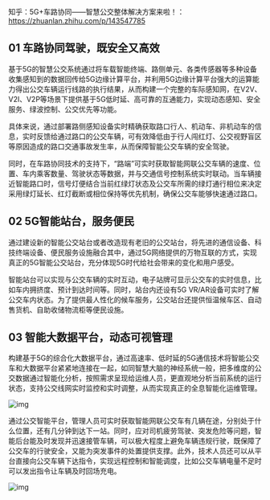 知乎：5G+车路协同——智慧公交整体解决方案来啦！：https://zhuanlan.zhihu.com/p/143547785

## 01 车路协同驾驶，既安全又高效

基于5G的智慧公交系统通过将车载智能终端、路侧单元、各类传感器等多种设备收集感知到的数据回传给5G边缘计算平台，并利用5G边缘计算平台强大的运算能力得出公交车辆运行线路的执行结果，从而构建一个完整的车际感知网，在V2V、V2I、V2P等场景下提供基于5G低时延、高可靠的互通能力，实现动态感知、安全服务、绿波控制、公交优先等功能。

具体来说，通过部署路侧感知设备实时精确获取路口行人、机动车、非机动车的信息，实时反馈给通过路口的公交车辆，可有效降低由于行人闯红灯、公交视野盲区等原因造成的路口交通事故发生率，从而保障智能公交车辆的安全驾驶。

同时，在车路协同技术的支持下，“路端”可实时获取智能网联公交车辆的速度、位置、车内乘客数量、驾驶状态等数据，并与交通信号控制系统实时联动。当车辆接近智能路口时，信号灯便结合当前红绿灯状态及公交车所需的绿灯通行相位来决定采用绿灯延长、红灯截断或相位保持等优先机制，确保公交车能够快速通过路口。

## 02 5G智能站台，服务便民

通过建设新的智能公交站台或者改造现有老旧的公交站台，将先进的通信设备、科技终端设备、便民服务设施融合其中，通过5G网络提供的万物互联的方式，实现真正的5G智能公交站台，充分体现5G时代给社会带来的变化和用户感受。

智能站台可以实现与公交车辆的实时互动，电子站牌可显示公交车的实时信息，比如车内拥挤度、预计到达时间等。同时，站台内还设有5G VR/AR设备可实时了解公交车内状态。为了提供最人性化的候车服务，公交站台还提供恒温候车区、自动售货机、自助收储物流柜等便民设施。

## 03 智能大数据平台，动态可视管理

构建基于5G的综合化大数据平台，通过高速率、低时延的5G通信技术将智能公交车和大数据平台紧紧地连接在一起，如同智慧大脑的神经系统一般，把多维度的公交数据通过智能化分析，按照需求呈现给运维人员，更直观地分析当前系统的运行状态，支持公交线网实时监控和实时调整，从而实现真正的全息智能化运维管理。

![img](https://pic3.zhimg.com/80/v2-4bb39f5a08ffa336c1a67817da2d9d9e_720w.jpg)

通过公交智能平台，管理人员可实时获取智能网联公交车有几辆在途，分别处于什么位置，还有几分钟到达下一站。同时，应对司机疲劳驾驶、突发危险等问题，智能后台能及时发现并迅速接管车辆，可以极大程度上避免车辆违规行驶，既保障了公交车的行驶安全，又能为突发事件的处置提供支撑。此外，技术人员还可以从平台直接向公交车辆下达指令，实现远程控制和智能调度，比如公交车辆电量不足时可以发出指令让车辆及时回场充电。

![img](https://pic4.zhimg.com/80/v2-4d33f0c4d091b4cef6905168a62f9b8f_720w.jpg)